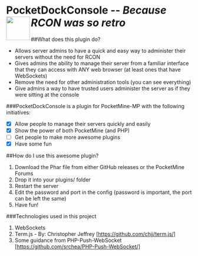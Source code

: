 PocketDockConsole -- *Because RCON was so retro* 
<a href="url"><img src="https://builder.pocketdock.tk/api/getStatus/28647851" align="left" width="64"></a>
=================

##What does this plugin do?
- Allows server admins to have a quick and easy way to administer their servers without the need for RCON
- Gives admins the ability to manage their server from a familiar interface that they can access with ANY web browser (at least ones that have WebSockets)
- Remove the need for other administration tools (you can see everything)
- Give admins a way to have trusted users administer the server as if they were sitting at the console

###PocketDockConsole is a plugin for PocketMine-MP with the following initiatives:
- [x] Allow people to manage their servers quickly and easily
- [x] Show the power of both PocketMine (and PHP)
- [ ] Get people to make more awesome plugins
- [x] Have some fun

##How do I use this awesome plugin?
1. Download the Phar file from either GitHub releases or the PocketMine Forums
2. Drop it into your plugins/ folder
3. Restart the server
4. Edit the password and port in the config (password is important, the port can be left the same)
5. Have fun!

###Technologies used in this project

1. WebSockets
2. Term.js - By: Christopher Jeffrey [https://github.com/chjj/term.js/]
3. Some guidance from PHP-Push-WebSocket [https://github.com/srchea/PHP-Push-WebSocket/]
